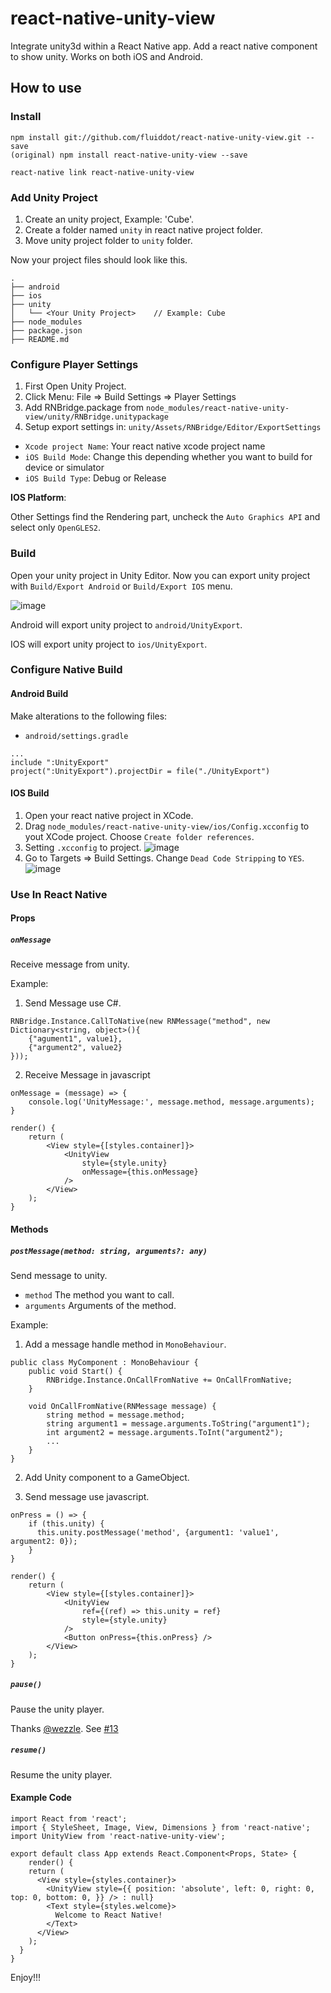 # react-native-unity-view

Integrate unity3d within a React Native app. Add a react native component to show unity. Works on both iOS and Android.

## How to use

### Install

```
npm install git://github.com/fluiddot/react-native-unity-view.git --save
(original) npm install react-native-unity-view --save

react-native link react-native-unity-view
```

### Add Unity Project

1. Create an unity project, Example: 'Cube'.
2. Create a folder named `unity` in react native project folder.
3. Move unity project folder to `unity` folder.

Now your project files should look like this.

```
.
├── android
├── ios
├── unity
│   └── <Your Unity Project>    // Example: Cube
├── node_modules
├── package.json
├── README.md
```

### Configure Player Settings

1. First Open Unity Project.
2. Click Menu: File => Build Settings => Player Settings
3. Add RNBridge.package from `node_modules/react-native-unity-view/unity/RNBridge.unitypackage`
4. Setup export settings in: `unity/Assets/RNBridge/Editor/ExportSettings`

- `Xcode project Name`: Your react native xcode project name
- `iOS Build Mode`: Change this depending whether you want to build for device or simulator
- `iOS Build Type`: Debug or Release

**IOS Platform**:

Other Settings find the Rendering part, uncheck the `Auto Graphics API` and select only `OpenGLES2`.

### Build

Open your unity project in Unity Editor. Now you can export unity project with `Build/Export Android` or `Build/Export IOS` menu.

![image](https://user-images.githubusercontent.com/7069719/37091489-5417a66c-2243-11e8-8946-4d9e1ac652e8.png)

Android will export unity project to `android/UnityExport`.

IOS will export unity project to `ios/UnityExport`.

### Configure Native Build

#### Android Build

Make alterations to the following files:

- `android/settings.gradle`

```
...
include ":UnityExport"
project(":UnityExport").projectDir = file("./UnityExport")
```

#### IOS Build

1. Open your react native project in XCode.
2. Drag `node_modules/react-native-unity-view/ios/Config.xcconfig` to yout XCode project. Choose `Create folder references`.
3. Setting `.xcconfig` to project.
![image](https://user-images.githubusercontent.com/7069719/37093471-638b7810-224a-11e8-8263-b9882f707c15.png)
4. Go to Targets => Build Settings. Change `Dead Code Stripping` to `YES`.
![image](https://user-images.githubusercontent.com/7069719/37325486-182c7bd4-26c9-11e8-9fc0-8e1a149d30b2.png)

### Use In React Native

#### Props

##### `onMessage`

Receive message from unity.

Example:

1. Send Message use C#.

```
RNBridge.Instance.CallToNative(new RNMessage("method", new Dictionary<string, object>(){
	{"agument1", value1},
	{"argument2", value2}
}));
```

2. Receive Message in javascript

```
onMessage = (message) => {
    console.log('UnityMessage:', message.method, message.arguments);
}

render() {
    return (
        <View style={[styles.container]}>
            <UnityView
                style={style.unity}
                onMessage={this.onMessage}
            />
        </View>
    );
}
```

#### Methods

##### `postMessage(method: string, arguments?: any)`

Send message to unity.

* `method` The method you want to call.
* `arguments` Arguments of the method.

Example:

1. Add a message handle method in `MonoBehaviour`.

```
public class MyComponent : MonoBehaviour {
	public void Start() {
		RNBridge.Instance.OnCallFromNative += OnCallFromNative;
	}
	
	void OnCallFromNative(RNMessage message) {
		string method = message.method;
		string argument1 = message.arguments.ToString("argument1");
		int argument2 = message.arguments.ToInt("argument2");
		...
	}
}
```

2. Add Unity component to a GameObject.

3. Send message use javascript.

```
onPress = () => {
    if (this.unity) {
      this.unity.postMessage('method', {argument1: 'value1', argument2: 0});
    }
}

render() {
    return (
        <View style={[styles.container]}>
            <UnityView
                ref={(ref) => this.unity = ref}
                style={style.unity}
            />
            <Button onPress={this.onPress} />
        </View>
    );
}

```

##### `pause()`

Pause the unity player.

Thanks [@wezzle](https://github.com/wezzle). See [#13](https://github.com/f111fei/react-native-unity-view/pull/13)

##### `resume()`

Resume the unity player.


#### Example Code

```
import React from 'react';
import { StyleSheet, Image, View, Dimensions } from 'react-native';
import UnityView from 'react-native-unity-view';

export default class App extends React.Component<Props, State> {
    render() {
    return (
      <View style={styles.container}>
        <UnityView style={{ position: 'absolute', left: 0, right: 0, top: 0, bottom: 0, }} /> : null}
        <Text style={styles.welcome}>
          Welcome to React Native!
        </Text>
      </View>
    );
  }
}
```

Enjoy!!!

